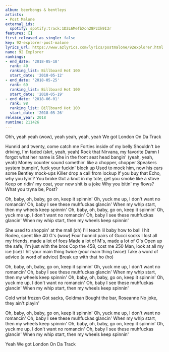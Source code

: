```yaml
---
album: beerbongs & bentleys
artists:
- Post Malone
external_ids:
  spotify: spotify:track:1D2L6MefbXon28PzIk9I3r
features: []
first_released_as_single: false
key: 92-explorer-post-malone
lyrics_url: https://www.azlyrics.com/lyrics/postmalone/92explorer.html
name: 92 Explorer
rankings:
- end_date: '2018-05-18'
  rank: 40
  ranking_list: Billboard Hot 100
  start_date: '2018-05-12'
- end_date: '2018-05-25'
  rank: 69
  ranking_list: Billboard Hot 100
  start_date: '2018-05-19'
- end_date: '2018-06-01'
  rank: 98
  ranking_list: Billboard Hot 100
  start_date: '2018-05-26'
release_year: 2018
runtime: 211426
---
```

Ohh, yeah yeah (wow), yeah yeah, yeah, yeah
We got London On Da Track

Hunnid and twenty, come catch me
Forties inside of my belly
Shouldn't be driving, I'm faded (skrt, yeah, yeah)
Rock that Nirvana, my favorite
Damn I forgot what her name is
She in the front seat head bangin' (yeah, yeah, yeah)
Money counter sound somethin' like a chopper, chopper
Speakers system bumpin', fuck your fuckin' block up
Used to mock him, now his cars some Bentley mock-ups
Killer drop a call from lockup
If you buy that Echo, why you lyin'? You broke
Got a knot in my tote, get you smoke like a stove
Keep on ridin' my coat, your new shit is a joke
Why you bitin' my flows? What you tryna be, Post?

Oh, baby, oh, baby, go on, keep it spinnin'
Oh, yuck me up, I don't want no romancin'
Oh, baby I see these muhfuckas glancin'
When my whip start, then my wheels keep spinnin'
Oh, baby, oh, baby, go on, keep it spinnin'
Oh, yuck me up, I don't want no romancin'
Oh, baby I see these muhfuckas glancin'
When my whip start, then my wheels keep spinnin'

She used to shoppin' at the mall (oh)
I'll teach lil baby how to ball
I hit Rodeo, spent like 40 G's (wow)
Four hunnid pairs of Gucci socks
I lost all my friends, made a lot of foes
Made a lot of M's, made a lot of O's
Open up the safe, I'm just with the bros
Cop the 458, cost me 250
Man, look at all my ice (ice)
I hit your main thing twice (your main thing twice)
Take a word of advice (a word of advice)
Break up with that ho (ho)

Oh, baby, oh, baby, go on, keep it spinnin'
Oh, yuck me up, I don't want no romancin'
Oh, baby I see these muhfuckas glancin'
When my whip start, then my wheels keep spinnin'
Oh, baby, oh, baby, go on, keep it spinnin'
Oh, yuck me up, I don't want no romancin'
Oh, baby I see these muhfuckas glancin'
When my whip start, then my wheels keep spinnin'

Cold wrist frozen
Got sacks, Goldman
Bought the bar, Roseanne
No joke, they ain't playin'

Oh, baby, oh, baby, go on, keep it spinnin'
Oh, yuck me up, I don't want no romancin'
Oh, baby I see these muhfuckas glancin'
When my whip start, then my wheels keep spinnin'
Oh, baby, oh, baby, go on, keep it spinnin'
Oh, yuck me up, I don't want no romancin'
Oh, baby I see these muhfuckas glancin'
When my whip start, then my wheels keep spinnin'

Yeah
We got London On Da Track
